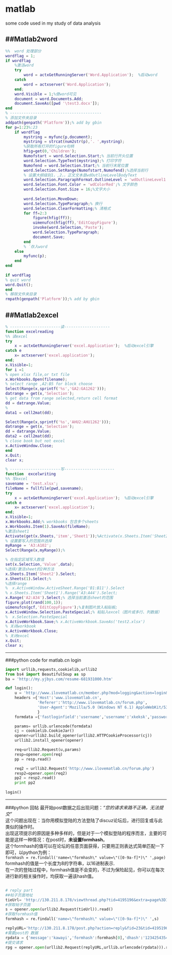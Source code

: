 # matlab
some code used in my study of data analysis

##Matlab2word
-------------
```matlab
%%  word 处理部分
wordflag = 1;
if wordflag
    %激活word 
    try    
        word = actxGetRunningServer('Word.Application');  %启动word
    catch    
        word = actxserver('Word.Application'); 
    end;
    word.Visible = 1;%使word可见
    document = word.Documents.Add;
    document.SaveAs([pwd '\test3.docx']);
end
% ----------------------------------------
% 添加文件夹目录
addpath(genpath('Platform'));% add by gbin
for p=1:23%:23
    if wordflag
        mystring = myfunc(p,document);
        mystring = strcat(num2str(p),'. ',mystring);
        %获取所有打开的figure句柄
        hfig=get(0,'Children');
        Numofstart = word.Selection.Start;% 当前行开头位置
        word.Selection.TypeText(mystring);% 打印字符
        Numofend = word.Selection.Start;% 当前行末尾位置
        word.Selection.SetRange(Numofstart,Numofend);%选择当前行
        % 设置大纲级别1，,2，，正文文本是wdOutlineLevelBodyText  
        word.Selection.ParagraphFormat.OutlineLevel = 'wdOutlineLevel1';     
        word.Selection.Font.Color = 'wdColorRed';% 文字颜色
        word.Selection.Font.Size = 16;%文字大小
        
        word.Selection.MoveDown;
        word.Selection.TypeParagraph;% 换行
        word.Selection.ClearFormatting;% 清格式
        for ff=2:3
            figure(hfig(ff));
            uimenufcn(hfig(ff),'EditCopyFigure');
            invoke(word.Selection,'Paste');
            word.Selection.TypeParagraph;
            document.Save;
        end
        % ´存入word
    else
        myfunc(p);
    end
end
 
if wordflag
% quit word
word.Quit();
end
% 移除文件夹目录
rmpath(genpath('Platform'));% add by gbin
```
##Matlab2excel
-------------
```matlab
% ----------------------读--------------------
function excelreading
%% 读excel
try
    x = actxGetRunningServer('excel.Application');  %启动excel引擎
catch e
    x= actxserver('excel.application');
end;
x.Visible=1; 
for i =1
% open xlsx file,or txt file 
x.Workbooks.Open(filename);
% select range ,A2:B5 for block choose
Select(Range(x,sprintf('%s','GA2:GA1262')));
datrange = get(x,'Selection');
% get data from range selected,return cell format 
dd = datrange.Value;
% 
data1 = cell2mat(dd);

Select(Range(x,sprintf('%s','AHU2:AHU1262')));
datrange = get(x,'Selection');
dd = datrange.Value;
data2 = cell2mat(dd);
% close book but not excel
x.ActiveWindow.Close;
end
x.Quit;
clear x;
```
```matlab
% ----------------------写----------------------
function  excelwriting
%% 写excel
savename = 'test.xlsx';
fileName = fullfile(pwd,savename);
try
    x = actxGetRunningServer('excel.Application');  %启动excel引擎
catch e
    x= actxserver('excel.application');
end;
x.Visible=1; 
x.Workbooks.Add;% workbooks 包含多个sheets
x.Workbooks.Item(1).SaveAs(fileName);
%激活sheet1
Activate(get(x.Sheets,'item','Sheet1'));%Activate(x.Sheets.Item('Sheet2'))
% 设置要写入的范围并选择
myRange = 'A3:A102';
Select(Range(x,myRange));%

% 在指定区域写入数值
set(x.Selection,'Value',data);
%选择/激活sheet的2种方法
x.Sheets.Item('Sheet2').Select;
x.Sheets(1).Select;%
%选择range
%  x.ActiveWindow.ActiveSheet.Range('B1:B11').Select
% x.Sheets.Item('Sheet1').Range('A3:A44').Select;
x.Range('A2:A34').Select;% 选择当前激活sheet的范围
figure;plot(rand(100,1));
uimenufcn(gcf,'EditCopyFigure');%复制图片放入粘贴板;
x.ActiveWindow.Selection.PasteSpecial;% 粘贴入excel（图片或多行、列数据）
%  x.Selection.PasteSpecial
x.ActiveWorkbook.Save;% x.ActiveWorkbook.SaveAs('test2.xlsx')
% 关闭workbook
x.ActiveWorkbook.Close;
% 关闭excel
x.Quit;
clear x;
```

---
###python code  for matlab.cn login 
```python
import urllib,requests,cookielib,urllib2
from bs4 import BeautifulSoup as sp
ba = 'http://my.yjbys.com/resume-681931000.htm'

def login():
    u = 'http://www.ilovematlab.cn/member.php?mod=logging&action=login&loginsubmit=yes&infloat=yes&lssubmit=yes&inajax=1'
    headers ={'Host':'www.ilovematlab.cn',
              'Referer':'http://www.ilovematlab.cn/forum.php',
              'User-Agent':'Mozilla/5.0 (Windows NT 6.1) AppleWebKit/537.36 (KHTML, like Gecko) Chrome/49.0.2623.75 Safari/537.36',
              }
    formdata ={'fastloginfield':'username','username':'xkeksk','password':'497de64f0553ceed29619ca3a76cc960','quickforward':'yes','handlekey':'ls'}

    params= urllib.urlencode(formdata)
    cj = cookielib.CookieJar()
    opener=urllib2.build_opener(urllib2.HTTPCookieProcessor(cj))
    urllib2.install_opener(opener)

    req=urllib2.Request(u,params)
    resp=opener.open(req)
    pp = resp.read()

    req2 = urllib2.Request('http://www.ilovematlab.cn/forum.php')
    resp2=opener.open(req2)
    pp2 = resp2.read()
    print pp2
    
login()    
```
---
###python 回帖
最开始post数据之后出现问题：*“您的请求来路不正确，无法提交”*<br>
这个问题出现在：当你用模拟登陆的方法登陆了discuz论坛后，进行回复或与此类似的操作时。<br>
出现这项提示的原因是多种多样的，但是对于一个模拟登陆的程序而言，主要的可能是这样一种情况：在post时，**未设置formhash**。<br>
这个formhash的值可以在论坛的任意页面获得，只要用正则表达式简单匹配一下即可，以python为例：<br>
```formhash = re.findall('name=\"formhash\" value=\"([0-9a-f]*)\" ',page)```<br>
formhash的值是一个长度为8的字符串，以16进制表示.<br>
在一次的登陆过程中，formhash值是不会变的，不过为保险起见，你可以在每次进行新的相关操作时，均获取一遍该hash值。<br>
```python

# reply part
##帖子页面地址
tieUrl= 'http://130.211.8.178/viewthread.php?tid=4195196&extra=page%3D1'
#获取帖子页面
s = opener.open(urllib2.Request(tieUrl)).read()
#获取formhash值
formhash = re.findall('name=\"formhash\" value=\"([0-9a-f]*)\" ',s)

replyURL='http://130.211.8.178/post.php?action=reply&fid=23&tid=4195196&extra=page%3D1&replysubmit=yes&infloat=yes&handlekey=fastpost&inajax=1'
#需要post的 数据
rpdata = {'message':'kawayi','formhash':formhash[0],'dhash':'12342543545335','usesig':'1'}
#提交请求
rpg = opener.open(urllib2.Request(replyURL,urllib.urlencode(rpdata))).read()
```
